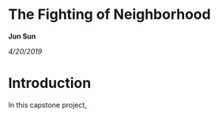 The Fighting of Neighborhood
===========================

**Jun Sun**

*4/20/2019*
 

# Introduction

In this capstone project, 


